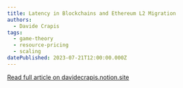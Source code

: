 ```yaml
---
title: Latency in Blockchains and Ethereum L2 Migration
authors:
  - Davide Crapis
tags:
  - game-theory
  - resource-pricing
  - scaling
datePublished: 2023-07-21T12:00:00.000Z
---
```


[Read full article on davidecrapis.notion.site](https://davidecrapis.notion.site/Latency-in-Blockchains-and-Ethereum-L2-Migration-f4ea156908bb48688615bddcc6b14ed3)
